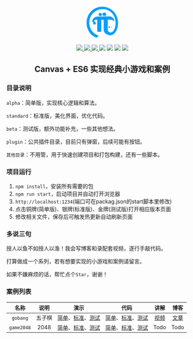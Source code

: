 <p align=center><img src="./assets/logo.png" width="84" height="84"/></p>

<p align=center>
  <a href="https://developer.mozilla.org/zh-CN/docs/Web/API/Canvas_API" target="_blank">
    <img src="https://img.shields.io/badge/Canvas-1289FF?logo=canvas&logoColor=FFFFFF" />
  </a>
  <a href="https://es6.ruanyifeng.com/" target="_blank">
    <img src="https://img.shields.io/badge/ES6-1289FF?logo=bilibili&logoColor=FFFFFF" />
  </a>
  <a href="https://parceljs.org/" target="_blank">
    <img src="https://img.shields.io/badge/pack-Parcel-B07E52?logo=webpack&logoColor=B07E52" />
  </a>
  <img src="https://img.shields.io/github/stars/gaoxiaosi/canvas-magic" />
  <img src="https://img.shields.io/github/last-commit/gaoxiaosi/canvas-magic/main?logo=git&&logoColor=37B110" />
  <img src="https://img.shields.io/github/package-json/v/gaoxiaosi/canvas-magic?logo=vimeo&logoColor=E6632D" />
  <img src="https://img.shields.io/github/license/gaoxiaosi/canvas-magic?logo=opencollective&logoColor=7EB30B" />
</p>

<h2 align=center>Canvas + ES6 实现经典小游戏和案例</h2>

### 目录说明
`alpha`：简单版，实现核心逻辑和算法。

`standard`：标准版，美化界面，优化代码。

`beta`：测试版，额外功能补充，一些其他想法。

`plugin`：公共插件目录，目前只有弹窗，后续可能有按钮。

`其他目录`：不用管，用于快速创建项目和打包构建，还有一些脚本。

### 项目运行
1. `npm install`，安装所有需要的包
2. `npm run start`，启动项目并自动打开浏览器
3. `http://localhost:1234`(端口可在packag.json的start脚本里修改)
4. 点击铜牌(简单版)、银牌(标准版)、金牌(测试版)打开相应版本页面
5. 修改相关文件，保存后可触发热更新自动刷新页面

### 多说三句

授人以鱼不如授人以渔！我会写博客和录配套视频，逐行手敲代码。

打算做成一个系列，若有想要实现的小游戏和案例请留言。

如果不嫌麻烦的话，帮忙点个`Star`，谢谢！

### 案例列表
| 名称 | 说明 | 演示 | 代码 | 讲解 | 博客 |
| :---: | :---: | :----: | :----: | :---: | :---:|
|`gobang`|五子棋|[简单](https://gaoxiaosi.github.io/canvas-magic/alpha/gobang)、[标准](https://gaoxiaosi.github.io/canvas-magic/standard/gobang)、[测试](https://gaoxiaosi.github.io/canvas-magic/beta/gobang)|[简单](https://github.com/gaoxiaosi/canvas-magic/tree/main/alpha/gobang)、[标准](https://github.com/gaoxiaosi/canvas-magic/tree/main/standard/gobang)、[测试](https://github.com/gaoxiaosi/canvas-magic/tree/main/beta/gobang)| [视频](https://www.bilibili.com/video/BV1Px4y1D7Pi/) | [文章](https://juejin.cn/post/7346419290199834650) |
|`game2048`|2048|[简单](https://gaoxiaosi.github.io/canvas-magic/alpha/game2048)、[标准](https://gaoxiaosi.github.io/canvas-magic/standard/game2048)、[测试](https://gaoxiaosi.github.io/canvas-magic/beta/game2048)|[简单](https://github.com/gaoxiaosi/canvas-magic/tree/main/alpha/game2048)、[标准](https://github.com/gaoxiaosi/canvas-magic/tree/main/standard/game2048)、[测试](https://github.com/gaoxiaosi/canvas-magic/tree/main/beta/game2048)| Todo | Todo |